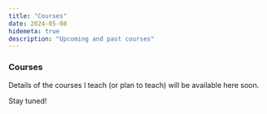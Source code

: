 ```yaml
---
title: "Courses"
date: 2024-05-08
hidemeta: true
description: "Upcoming and past courses"
---
```


### Courses

Details of the courses I teach (or plan to teach) will be available here soon.

Stay tuned!
